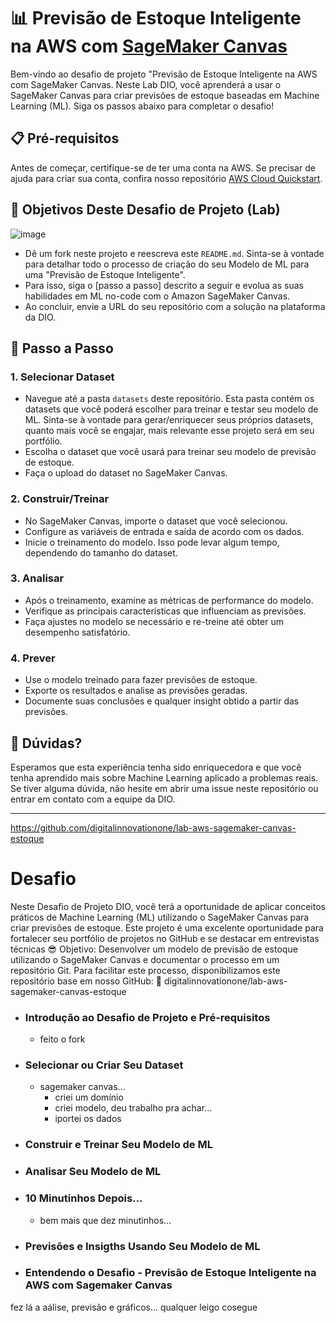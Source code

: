 # 📊 Previsão de Estoque Inteligente na AWS com [SageMaker Canvas](https://aws.amazon.com/pt/sagemaker/canvas/)

Bem-vindo ao desafio de projeto "Previsão de Estoque Inteligente na AWS com SageMaker Canvas. Neste Lab DIO, você aprenderá a usar o SageMaker Canvas para criar previsões de estoque baseadas em Machine Learning (ML). Siga os passos abaixo para completar o desafio!

## 📋 Pré-requisitos

Antes de começar, certifique-se de ter uma conta na AWS. Se precisar de ajuda para criar sua conta, confira nosso repositório [AWS Cloud Quickstart](https://github.com/digitalinnovationone/aws-cloud-quickstart).


## 🎯 Objetivos Deste Desafio de Projeto (Lab)

![image](https://github.com/digitalinnovationone/lab-aws-sagemaker-canvas-estoque/assets/730492/72f5c21f-5562-491e-aa42-2885a3184650)

- Dê um fork neste projeto e reescreva este `README.md`. Sinta-se à vontade para detalhar todo o processo de criação do seu Modelo de ML para uma "Previsão de Estoque Inteligente".
- Para isso, siga o [passo a passo] descrito a seguir e evolua as suas habilidades em ML no-code com o Amazon SageMaker Canvas.
- Ao concluir, envie a URL do seu repositório com a solução na plataforma da DIO.


## 🚀 Passo a Passo

### 1. Selecionar Dataset

-   Navegue até a pasta `datasets` deste repositório. Esta pasta contém os datasets que você poderá escolher para treinar e testar seu modelo de ML. Sinta-se à vontade para gerar/enriquecer seus próprios datasets, quanto mais você se engajar, mais relevante esse projeto será em seu portfólio.
-   Escolha o dataset que você usará para treinar seu modelo de previsão de estoque.
-   Faça o upload do dataset no SageMaker Canvas.

### 2. Construir/Treinar

-   No SageMaker Canvas, importe o dataset que você selecionou.
-   Configure as variáveis de entrada e saída de acordo com os dados.
-   Inicie o treinamento do modelo. Isso pode levar algum tempo, dependendo do tamanho do dataset.

### 3. Analisar

-   Após o treinamento, examine as métricas de performance do modelo.
-   Verifique as principais características que influenciam as previsões.
-   Faça ajustes no modelo se necessário e re-treine até obter um desempenho satisfatório.

### 4. Prever

-   Use o modelo treinado para fazer previsões de estoque.
-   Exporte os resultados e analise as previsões geradas.
-   Documente suas conclusões e qualquer insight obtido a partir das previsões.

## 🤔 Dúvidas?

Esperamos que esta experiência tenha sido enriquecedora e que você tenha aprendido mais sobre Machine Learning aplicado a problemas reais. Se tiver alguma dúvida, não hesite em abrir uma issue neste repositório ou entrar em contato com a equipe da DIO.





<hr>

<https://github.com/digitalinnovationone/lab-aws-sagemaker-canvas-estoque>

# Desafio

Neste Desafio de Projeto DIO, você terá a oportunidade de aplicar conceitos práticos de Machine Learning (ML) utilizando o SageMaker Canvas para criar previsões de estoque. Este projeto é uma excelente oportunidade para fortalecer seu portfólio de projetos no GitHub e se destacar em entrevistas técnicas 😎 Objetivo: Desenvolver um modelo de previsão de estoque utilizando o SageMaker Canvas e documentar o processo em um repositório Git. Para facilitar este processo, disponibilizamos este repositório base em nosso GitHub: 🔗 digitalinnovationone/lab-aws-sagemaker-canvas-estoque

* ### Introdução ao Desafio de Projeto e Pré-requisitos
    * feito o fork
* ### Selecionar ou Criar Seu Dataset
    * sagemaker canvas...
        * criei um domínio
        * criei modelo, deu trabalho pra achar...
        * iportei os dados
* ### Construir e Treinar Seu Modelo de ML
* ### Analisar Seu Modelo de ML
* ### 10 Minutinhos Depois...
    * bem mais que dez minutinhos...
* ### Previsões e Insigths Usando Seu Modelo de ML
* ### Entendendo o Desafio - Previsão de Estoque Inteligente na AWS com Sagemaker Canvas

fez lá a aálise, previsão e gráficos... qualquer leigo cosegue